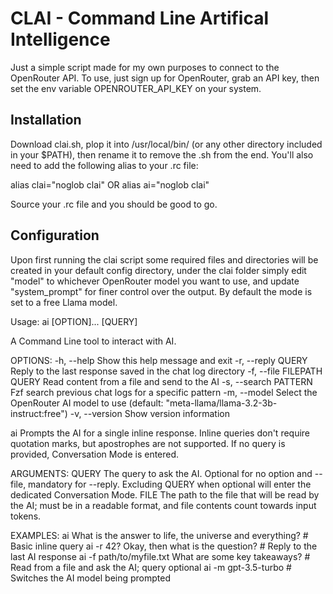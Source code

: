# CLAI - Command Line Artifical Intelligence
Just a simple script made for my own purposes to connect to the OpenRouter API. To use, just sign up for OpenRouter, grab an API key, then set the env variable OPENROUTER_API_KEY on your system.

## Installation
Download clai.sh, plop it into /usr/local/bin/ (or any other directory included in your $PATH), then rename it to remove the .sh from the end. You'll also need to add the following alias to your .rc file:

alias clai="noglob clai"
OR
alias ai="noglob clai"

Source your .rc file and you should be good to go.

## Configuration 
Upon first running the clai script some required files and directories will be created in your default config directory, under the clai folder simply edit "model" to whichever OpenRouter model you want to use, and update "system_prompt" for finer control over the output. By default the mode is set to a free Llama model.

Usage: ai [OPTION]... [QUERY]

A Command Line tool to interact with AI.

OPTIONS:
  -h, --help                    Show this help message and exit
  -r, --reply QUERY             Reply to the last response saved in the chat log directory
  -f, --file FILEPATH QUERY     Read content from a file and send to the AI
  -s, --search PATTERN          Fzf search previous chat logs for a specific pattern
  -m, --model                   Select the OpenRouter AI model to use (default: "meta-llama/llama-3.2-3b-instruct:free")
  -v, --version                 Show version information

  ai                            Prompts the AI for a single inline response. Inline queries don't require quotation marks, but apostrophes are not supported. If no query is provided, Conversation Mode is entered.

ARGUMENTS:
  QUERY                         The query to ask the AI. Optional for no option and --file, mandatory for --reply. Excluding QUERY when optional will enter the dedicated Conversation Mode.
  FILE                          The path to the file that will be read by the AI; must be in a readable format, and file contents count towards input tokens.

EXAMPLES:
  ai What is the answer to life, the universe and everything?   # Basic inline query
  ai -r 42? Okay, then what is the question?                    # Reply to the last AI response
  ai -f path/to/myfile.txt What are some key takeaways?         # Read from a file and ask the AI; query optional
  ai -m gpt-3.5-turbo                                           # Switches the AI model being prompted
